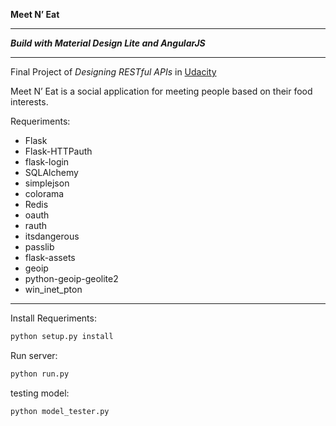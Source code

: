 **Meet N’ Eat**

---------------------

***Build with Material Design Lite and AngularJS***

-------------------

Final Project of *Designing RESTful APIs* in [Udacity](https://www.udacity.com/)

Meet N’ Eat is a social application for meeting people based on their food interests.


Requeriments:

* Flask
* Flask-HTTPauth
* flask-login
* SQLAlchemy
* simplejson
* colorama
* Redis
* oauth
* rauth
* itsdangerous
* passlib
* flask-assets
* geoip
* python-geoip-geolite2
* win_inet_pton

------------------------
Install Requeriments:

```python
python setup.py install

```

Run server:
```python
python run.py

```
testing model:
```python
python model_tester.py

```